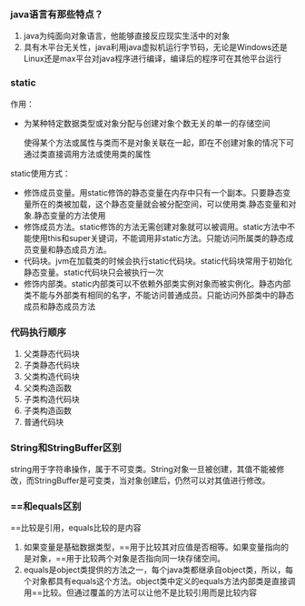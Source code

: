 ### java语言有那些特点？

1. java为纯面向对象语言，他能够直接反应现实生活中的对象
2. 具有木平台无关性，java利用java虚拟机运行字节码，无论是Windows还是Linux还是max平台对java程序进行编译，编译后的程序可在其他平台运行

### static

作用：

- 为某种特定数据类型或对象分配与创建对象个数无关的单一的存储空间

  使得某个方法或属性与类而不是对象关联在一起，即在不创建对象的情况下可通过类直接调用方法或使用类的属性

static使用方式：

- 修饰成员变量。用static修饰的静态变量在内存中只有一个副本。只要静态变量所在的类被加载，这个静态变量就会被分配空间，可以使用类.静态变量和对象.静态变量的方法使用
- 修饰成员方法。static修饰的方法无需创建对象就可以被调用。static方法中不能使用this和super关键词，不能调用非static方法。只能访问所属类的静态成员变量和静态成员方法。
- 代码块。jvm在加载类的时候会执行static代码块。static代码块常用于初始化静态变量。static代码块只会被执行一次
- 修饰内部类。static内部类可以不依赖外部类实例对象而被实例化。静态内部类不能与外部类有相同的名字，不能访问普通成员。只能访问外部类中的静态成员和静态成员方法

### 代码执行顺序

1. 父类静态代码块
2. 子类静态代码块
3. 父类构造代码块
4. 父类构造函数
5. 子类构造代码块
6. 子类构造函数
7. 普通代码块

### String和StringBuffer区别

string用于字符串操作，属于不可变类。String对象一旦被创建，其值不能被修改，而StringBuffer是可变类，当对象创建后，仍然可以对其值进行修改。

### ==和equals区别

==比较是引用，equals比较的是内容

1. 如果变量是基础数据类型，==用于比较其对应值是否相等。如果变量指向的是对象，==用于比较两个对象是否指向同一块存储空间。
2. equals是object类提供的方法之一，每个java类都继承自object类，所以，每个对象都具有equals这个方法。object类中定义的equals方法内部类是直接调用==比较。但通过覆盖的方法可以让他不是比较引用而是比较内容